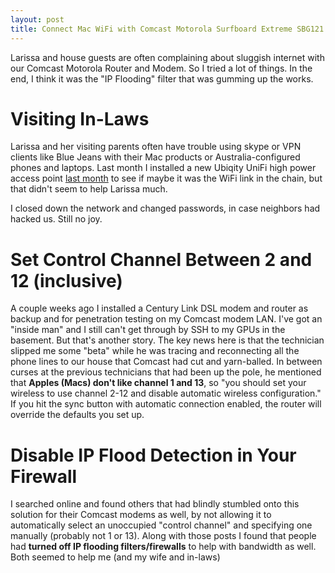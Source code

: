 ```yaml
---
layout: post
title: Connect Mac WiFi with Comcast Motorola Surfboard Extreme SBG121 or SBG6580
---
```


Larissa and house guests are often complaining about sluggish internet with our Comcast Motorola Router and Modem. So I tried a lot of things. In the end, I think it was the "IP Flooding" filter that was gumming up the works.

# Visiting In-Laws

Larissa and her visiting parents often have trouble using skype or VPN clients like Blue Jeans with their Mac products or Australia-configured phones and laptops. Last month I installed a new Ubiqity UniFi high power access point [last month](2015-04-18-Install-Mongo-DB-on-Fedora-for-Ubiqity-UniFi-Access-Point) to see if maybe it was the WiFi link in the chain, but that didn't seem to help Larissa much.

I closed down the network and changed passwords, in case neighbors had hacked us. Still no joy.

# Set Control Channel Between 2 and 12 (inclusive)

A couple weeks ago I installed a Century Link DSL modem and router as backup and for penetration testing on my Comcast modem LAN. I've got an "inside man" and I still can't get through by SSH to my GPUs in the basement. But that's another story. The key news here is that the technician slipped me some "beta" while he was tracing and reconnecting all the phone lines to our house that Comcast had cut and yarn-balled. In between curses at the previous technicians that had been up the pole, he mentioned that **Apples (Macs) don't like channel 1 and 13**, so "you should set your wireless to use channel 2-12 and disable automatic wireless configuration." If you hit the sync button with automatic connection enabled, the router will override the defaults you set up.


# Disable IP Flood Detection in Your Firewall

I searched online and found others that had blindly stumbled onto this solution for their Comcast modems as well, by not allowing it to automatically select an unoccupied "control channel" and specifying one manually (probably not 1 or 13). Along with those posts I found that people had **turned off IP flooding filters/firewalls** to help with bandwidth as well. Both seemed to help me (and my wife and in-laws)
